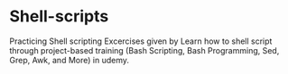 # Shell-scripts

Practicing Shell scripting
Excercises given by Learn how to shell script through project-based training (Bash Scripting, Bash Programming, Sed, Grep, Awk, and More) in udemy.
